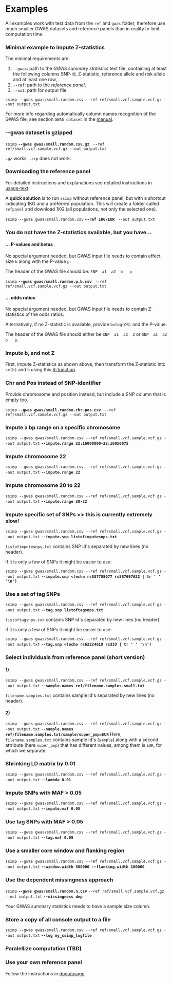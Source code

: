 [//]: ==================================
# Examples
[//]: ==================================

All examples work with test data from the `ref` and `gwas` folder, therefore use much smaller GWAS datasets and reference panels than in reality to limit computation time. 

### Minimal example to impute Z-statistics
[//]: -------------------------------
The minimal requirements are:
1. `--gwas`: path to the *GWAS summary statistics* text file, containing at least the following columns SNP-id, Z-statistic, reference allele and risk allele and at least one row, 
2. `--ref`: path to the *reference panel*,
3. `--out`: path for output file.

`ssimp --gwas gwas/small.random.csv --ref ref/small.vcf.sample.vcf.gz --out output.txt`

For more info regarding automatically column names recognition of the GWAS file, see section `GWAS dataset` in the [manual](https://github.com/sinarueeger/ssimp_software/blob/master/docu/manual.md).


### --gwas dataset is gzipped
[//]: -------------------------------

`ssimp` **`--gwas gwas/small.random.csv.gz`** ` --ref ref/small.vcf.sample.vcf.gz --out output.txt`

`.gz` works, `.zip` does not work.

### Downloading the reference panel
[//]: -------------------------------

For detailed instructions and explanations see detailed instructions in [usage-text](https://github.com/sinarueeger/ssimp_software/blob/master/docu/usage.txt).

A **quick solution** is to run `ssimp` without reference panel, but with a shortcut indicating 1KG and a preferred population. This will create a folder called `refpanel` and download 1KG (all populations, not only the selected one).

`ssimp --gwas gwas/small.random.csv` **`--ref 1KG/EUR`** ` --out output.txt`


### You do not have the Z-statistics available, but you have...
[//]: -------------------------------

#### ... P-values and betas
No special argument needed, but GWAS input file needs to contain effect size `b` along with the P-value `p`. 

The header of the GWAS file should be: `SNP  a1  a2  b   p`

`ssimp` **`--gwas gwas/small.random.p.b.csv`** ` --ref ref/small.vcf.sample.vcf.gz --out output.txt`


#### ... odds ratios
No special argument needed, but GWAS input file needs to contain Z-statistics of the odds ratios. 

Alternatively, if no Z-statistic is available, provide `b=log(OR)` and the P-value.

The header of the GWAS file should either be `SNP  a1  a2  Z` or `SNP  a1  a2  b   p`.

### Impute b, and not Z
[//]: -------------------------------
First, impute Z-statistics as shown above, then transform the Z-statistic into `se(b)` and `b` using this [R-function](https://github.com/sinarueeger/ssimp_software/blob/master/transform_z_to_b.R).



### Chr and Pos instead of SNP-identifier
[//]: -------------------------------
Provide chromosome and position instead, but include a SNP column that is empty too.

`ssimp` **`--gwas gwas/small.random.chr.pos.csv`** ` --ref ref/small.vcf.sample.vcf.gz --out output.txt`


### Impute a bp range on a specific chromosome
[//]: -------------------------------

`ssimp --gwas gwas/small.random.csv --ref ref/small.vcf.sample.vcf.gz --out output.txt` **`--impute.range 22:16000000-22:16050075`**


### Impute chromosome 22
[//]: -------------------------------

`ssimp --gwas gwas/small.random.csv --ref ref/small.vcf.sample.vcf.gz --out output.txt` **`--impute.range 22`**


### Impute chromosome 20 to 22
[//]: -------------------------------

`ssimp --gwas gwas/small.random.csv --ref ref/small.vcf.sample.vcf.gz --out output.txt` **`--impute.range 20-22`**


### Impute specific set of SNPs >> this is currently extremely slow!
[//]: -------------------------------

`ssimp --gwas gwas/small.random.csv --ref ref/small.vcf.sample.vcf.gz --out output.txt` **`--impute.snp listofimputesnps.txt`**

`listofimputesnps.txt` contains SNP id's separated by new lines (no header).

If it is only a few of SNPs it might be easier to use:

`ssimp --gwas gwas/small.random.csv --ref ref/small.vcf.sample.vcf.gz --out output.txt` **`--impute.snp <(echo rs587755077 rs587697622 | tr ' ' '\n')`**


### Use a set of tag SNPs
[//]: -------------------------------

`ssimp --gwas gwas/small.random.csv --ref ref/small.vcf.sample.vcf.gz --out output.txt` **`--tag.snp listoftagsnps.txt`**

`listoftagsnps.txt` contains SNP id's separated by new lines (no header).

If it is only a few of SNPs it might be easier to use:

`ssimp --gwas gwas/small.random.csv --ref ref/small.vcf.sample.vcf.gz --out output.txt` **`--tag.snp <(echo rs62224618 rs333 | tr ' ' '\n')`**


### Select individuals from reference panel (short version)
[//]: -------------------------------

#### 1)
`ssimp --gwas gwas/small.random.csv --ref ref/small.vcf.sample.vcf.gz --out output.txt` **`--sample.names ref/filename.samples.small.txt`**

`filename.samples.txt` contains sample id's separated by new lines (no header). 

#### 2)
`ssimp --gwas gwas/small.random.csv --ref ref/small.vcf.sample.vcf.gz --out output.txt` **`--sample.names ref/filename.samples.txt/sample/super_pop=EUR`**
Here, `filename.samples.txt` contains sample id's (`sample`) along with a second attribute (here `super_pop`) that has different values, among them is `EUR`, for which we separate. 


### Shrinking LD matrix by 0.01
[//]: -------------------------------

`ssimp --gwas gwas/small.random.csv --ref ref/small.vcf.sample.vcf.gz --out output.txt` **`--lambda 0.01`**


### Impute SNPs with MAF > 0.05
[//]: -------------------------------

`ssimp --gwas gwas/small.random.csv --ref ref/small.vcf.sample.vcf.gz --out output.txt` **`--impute.maf 0.05`**


### Use tag SNPs with MAF > 0.05
[//]: -------------------------------

`ssimp --gwas gwas/small.random.csv --ref ref/small.vcf.sample.vcf.gz --out output.txt` **`--tag.maf 0.05`**


### Use a smaller core window and flanking region
[//]: -------------------------------

`ssimp --gwas gwas/small.random.csv --ref ref/small.vcf.sample.vcf.gz --out output.txt` **`--window.width 500000 --flanking.width 100000`**


### Use the dependent missingness approach
[//]: -------------------------------

`ssimp` **`--gwas gwas/small.random.n.csv`** `--ref ref/small.vcf.sample.vcf.gz --out output.txt` **`--missingness dep`**

Your GWAS summary statistics needs to have a sample size column. 

### Store a copy of all console output to a file
[//]: -------------------------------

`ssimp --gwas gwas/small.random.csv --ref ref/small.vcf.sample.vcf.gz --out output.txt` **`--log my_ssimp_logfile`**


### Paralellize computation (TBD)
[//]: -------------------------------


### Use your own reference panel
[//]: -------------------------------
Follow the instructions in [docu/usage](https://github.com/sinarueeger/ssimp_software/blob/master/docu/usage.txt).
